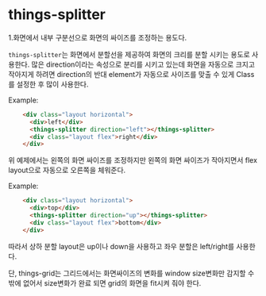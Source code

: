 things-splitter
=============

1.화면에서 내부 구분선으로 화면의 싸이즈를 조정하는 용도다.

`things-splitter`는 화면에서 분할선을 제공하여 화면의 크리를 분할 시키는 용도로 사용한다.
많은 direction이라는 속성으로 분리를 시키고 있는데 화면을 자동으로 크지고 작아지게 하려면 direction의 
반대 element가 자동으로 사이즈를 맞출 수 있게 Class를 설정한 후 많이 사용한다.

Example:

```html
    <div class="layout horizontal">
      <div>left</div>
      <things-splitter direction="left"></things-splitter>
      <div class="layout flex">right</div>
    </div>
```

위 예제에서는 왼쪽의 화면 싸이즈를 조정하지만 왼쪽의 화면 싸이즈가 작아지면서 flex layout으로 자동으로 오른쪽을 체워준다.

Example:

```html
    <div class="layout horizontal">
      <div>top</div>
      <things-splitter direction="up"></things-splitter>
      <div class="layout flex">bottom</div>
    </div>
```

따라서 상하 분할 layout은 up이나 down을 사용하고 좌우 분할은 left/right를 사용한다.

단, things-grid는 그리드에서는 화면싸이즈의 변화를 window size변화만 감지할 수 밖에 없어서 size변화가 완료 되면
grid의 화면을 fit시켜 줘야 한다.